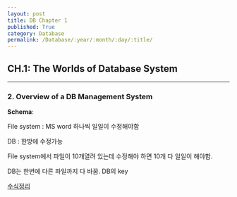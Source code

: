 ```yaml
---
layout: post
title: DB Chapter 1
published: True
category: Database
permalink: /Database/:year/:month/:day/:title/
---
```


## CH.1: The Worlds of Database System

------------

### 2. Overview of a DB Management System

**Schema**:

File system : MS word 하나씩 일일이 수정해야함

DB : 한방에 수정가능

File system에서 파일이 10개열려 있는데 수정해야 하면 10개 다 일일이 해야함.

DB는 한번에 다른 파일까지 다 바꿈. DB의 key

[수식정리](https://en.wikipedia.org/wiki/Help:Displaying_a_formula#Formatting_using_TeX)